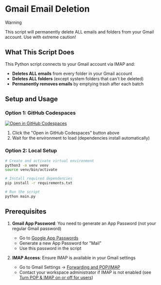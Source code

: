 # Gmail Email Deletion

> [!WARNING]  
> This script will permanently delete ALL emails and folders from your Gmail account. Use with extreme caution!

## What This Script Does

This Python script connects to your Gmail account via IMAP and:

- **Deletes ALL emails** from every folder in your Gmail account
- **Deletes ALL folders** (except system folders that can't be deleted)
- **Permanently removes emails** by emptying trash after each batch

## Setup and Usage

### Option 1: GitHub Codespaces

[![Open in GitHub Codespaces](https://github.com/codespaces/badge.svg)](https://codespaces.new/bennycode/gmail-email-purger)

1. Click the "Open in GitHub Codespaces" button above
2. Wait for the environment to load (dependencies install automatically)

### Option 2: Local Setup

```bash
# Create and activate virtual environment
python3 -m venv venv
source venv/bin/activate

# Install required dependencies
pip install -r requirements.txt

# Run the script
python main.py
```

## Prerequisites

1. **Gmail App Password**: You need to generate an App Password (not your regular Gmail password)

   - Go to [Google App Passwords](https://myaccount.google.com/apppasswords)
   - Generate a new App Password for "Mail"
   - Use this password in the script

2. **IMAP Access**: Ensure IMAP is available in your Gmail settings
   - Go to Gmail Settings → [Forwarding and POP/IMAP](https://mail.google.com/mail/u/0/#settings/fwdandpop)
   - Contact your workspace administrator if IMAP is not enabled (see [Turn POP & IMAP on or off for users](https://support.google.com/a/answer/105694?hl=en&sjid=12332642361958922417-EU))
